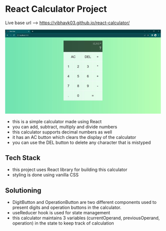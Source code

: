 # React Calculator Project

Live base url --> https://vibhavk03.github.io/react-calculator/<br>

![](assets/screenshot.JPG)

- this is a simple calculator made using React<br>
- you can add, subtract, multiply and divide numbers<br>
- this calculator supports decimal numbers as well<br>
- it has an AC button which clears the display of the calculator<br>
- you can use the DEL button to delete any character that is mistyped<br>

## Tech Stack

- this project uses React library for building this calculator<br>
- styling is done using vanilla CSS<br>

## Solutioning

- DigitButton and OperationButton are two different components used to present digits and operation buttons in the calculator.
- useReducer hook is used for state management
- this calculator maintains 3 variables (currentOperand, previousOperand, operation) in the state to keep track of calculation
